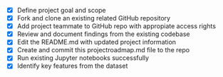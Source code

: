 - [x] Define project goal and scope
- [x] Fork and clone an existing related GitHub repository 
- [x] Add project teammate to GitHub repo with appropiate access rights
- [x] Review and document findings from the existing codebase
- [x] Edit the README.md with updated project information
- [x] Create and commit this projectroadmap.md file to the repo
- [x] Run existing Jupyter notebooks successfully
- [x] Identify key features from the dataset
